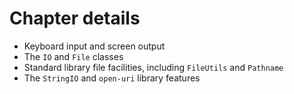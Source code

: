 # Chapter details

- Keyboard input and screen output
- The `IO` and `File` classes
- Standard library file facilities, including `FileUtils` and `Pathname`
- The `StringIO` and `open-uri` library features
